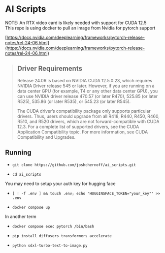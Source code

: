 # AI Scripts

NOTE: An RTX video card is likely needed with support for CUDA 12.5   
This repo is using docker to pull an image from Nvidia for pytorch support

[https://docs.nvidia.com/deeplearning/frameworks/pytorch-release-notes/rel-24-06.html](https://docs.nvidia.com/deeplearning/frameworks/pytorch-release-notes/rel-24-06.html)

> ## Driver Requirements
> Release 24.06 is based on NVIDIA CUDA 12.5.0.23, which requires NVIDIA Driver release 545 or later. However, if you are running on a data center GPU (for example, T4 or any other data center GPU), you can use NVIDIA driver release 470.57 (or later R470), 525.85 (or later R525), 535.86 (or later R535), or 545.23 (or later R545).
> 
> The CUDA driver’s compatibility package only supports particular drivers. Thus, users should upgrade from all R418, R440, R450, R460, R510, and R520 drivers, which are
> not forward-compatible with CUDA 12.3. For a complete list of supported drivers, see the CUDA Application Compatibility topic. For more information, see CUDA Compatibility and Upgrades. 

## Running
* `git clone https://github.com/joshchernoff/ai_scripts.git`

* `cd ai_scripts`

You may need to setup your auth key for hugging face
* `[ ! -f .env ] && touch .env; echo 'HUGGINGFACE_TOKEN="your_key"' >> .env` 

* `docker compose up`

In another term
* `docker compose exec pytorch /bin/bash`

* `pip install diffusers transformers accelerate`

* `python sdxl-turbo-text-to-image.py`